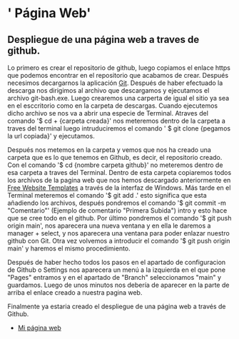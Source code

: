 # ' Página Web' 

## Despliegue de una página web a traves de github. 

Lo primero es crear el repositorio de github, luego copiamos el enlace https que podemos encontrar en el repositorio que acabamos de crear. Después necesimos decargarnos la aplicación [Git](https://git-scm.com/downloads). Después de haber efectuado la descarga nos dirigimos al archivo que descargamos y ejecutamos el archivo git-bash.exe. Luego crearemos una carperta de igual el sitio ya sea en el esccritorio como en la carpeta de descargas. Cuando ejecutemos dicho archivo se nos va a abrir una especie de Terminal. Atraves del comando '$ cd + {carpeta creada}' nos meteremos dentro de la carpeta a traves del terminal luego intruduciremos el comando ' $ git clone {pegamos la url copiada}'  y ejecutamos.

Después nos metemos en la carpeta y vemos que nos ha creado una carpeta que es lo que tenemos en Github, es decir, el repositorio creado. Con el comando '$ cd {nombre carpeta github}' no meteremos dentro de esa carpeta a traves del Terminal. Dentro de esta carpeta copiaremos todos los archivos de la pagina web que nos hemos descargado anteriormente en [Free Website Templates](https://freewebsitetemplates.com) a través de la interfaz de Windows. Más tarde en el Terminal meteremos el comando '$ git add .' esto significa que esta añadiendo los archivos, después pondremos el comando '$ git commit -m "Comentario"' (Ejemplo de comentario "Primera Subida") intro y esto hace que se cree todo en el github. Por último pondremos el comando '$ git push origin main', nos aparecera una nueva ventana y en ella le daremos a manager + select, y nos aparecera una ventana para poder enlazar nuestro github con Git. Otra vez volvemos a introducir el comando '$ git push origin main' y haremos el mismo procedimiento. 

Después de haber hecho todos los pasos en el apartado de configuracion de Github o Settings nos aparecera un menú a la izquierda en el que pone "Pages" entramos y en el apartado de "Branch" seleccionamos "main" y guardamos. Luego de unos minutos nos debería de aparecer en la parte de arriba el enlace creado a nuestra pagina web. 

Finalmente ya estaria creado el despliegue de una página web a través de Github.


- [Mi página web](https://larrywestbrook.github.io/Pagina-Web/)
